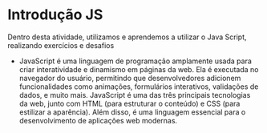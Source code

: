 # Introdução JS

Dentro desta atividade, utilizamos e aprendemos a utilizar o Java Script, realizando exercícios e desafios

- JavaScript é uma linguagem de programação amplamente usada para criar interatividade e dinamismo em páginas da web. Ela é executada no navegador do usuário, permitindo que desenvolvedores adicionem funcionalidades como animações, formulários interativos, validações de dados, e muito mais. JavaScript é uma das três principais tecnologias da web, junto com HTML (para estruturar o conteúdo) e CSS (para estilizar a aparência). Além disso, é uma linguagem essencial para o desenvolvimento de aplicações web modernas.
